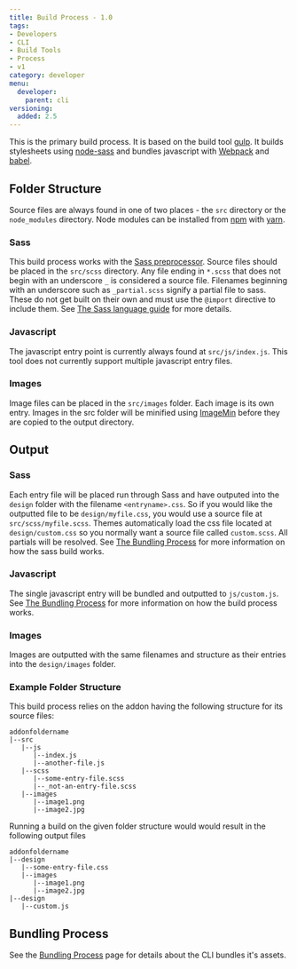 ```yaml
---
title: Build Process - 1.0
tags:
- Developers
- CLI
- Build Tools
- Process
- v1
category: developer
menu:
  developer:
    parent: cli
versioning:
  added: 2.5
---
```


This is the primary build process. It is based on the build tool [gulp](http://gulpjs.com/). It builds stylesheets using [node-sass](https://github.com/sass/node-sass) and bundles javascript with [Webpack](https://github.com/webpack/webpack) and [babel](https://babeljs.io/).

## Folder Structure

Source files are always found in one of two places - the `src` directory or the `node_modules` directory. Node modules can be installed from [npm](https://www.npmjs.com/) with [yarn](https://yarnpkg.com/en/).

### Sass

This build process works with the [Sass preprocessor](http://sass-lang.com/). Source files should be placed in the `src/scss` directory. Any file ending in `*.scss` that does not begin with an underscore `_` is considered a source file. Filenames beginning with an underscore such as `_partial.scss` signify a partial file to sass. These do not get built on their own and must use the `@import` directive to include them. See [The Sass language guide](http://sass-lang.com/guide) for more details.

### Javascript

The javascript entry point is currently always found at `src/js/index.js`. This tool does not currently support multiple javascript entry files.

### Images

Image files can be placed in the `src/images` folder. Each image is its own entry. Images in the src folder will be minified using [ImageMin](https://github.com/imagemin/imagemin) before they are copied to the output directory.

## Output

### Sass

Each entry file will be placed run through Sass and have outputed into the `design` folder with the filename `<entryname>.css`. So if you would like the outputted file to be `design/myfile.css`, you would use a source file at `src/scss/myfile.scss`. Themes automatically load the css file located at `design/custom.css` so you normally want a source file called `custom.scss`. All partials will be resolved. See [The Bundling Process](/developer/vanilla-cli/bundling-process/#sass) for more information on how the sass build works.

### Javascript

The single javascript entry will be bundled and outputted to `js/custom.js`. See [The Bundling Process](/developer/vanilla-cli/bundling-process/#javascript) for more information on how the build process works.

### Images

Images are outputted with the same filenames and structure as their entries into the `design/images` folder.

### Example Folder Structure

This build process relies on the addon having the following structure for its source files:

```
addonfoldername
|--src
   |--js
      |--index.js
      |--another-file.js
   |--scss
      |--some-entry-file.scss
      |--_not-an-entry-file.scss
   |--images
      |--image1.png
      |--image2.jpg
```

Running a build on the given folder structure would would result in the following output files

```
addonfoldername
|--design
   |--some-entry-file.css
   |--images
      |--image1.png
      |--image2.jpg
|--design
   |--custom.js
```

## Bundling Process

See the [Bundling Process](/developer/vanilla-cli/bundling-process) page for details about the CLI bundles it's assets.
